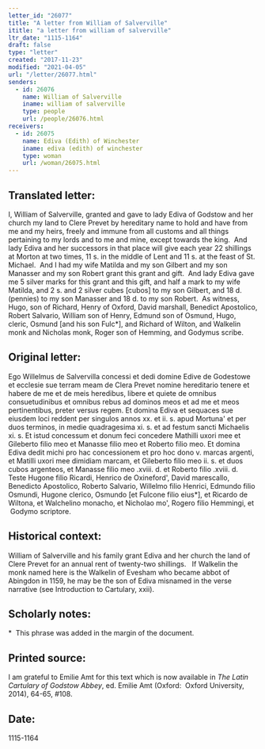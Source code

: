 ```yaml
---
letter_id: "26077"
title: "A letter from William of Salverville"
ititle: "a letter from william of salverville"
ltr_date: "1115-1164"
draft: false
type: "letter"
created: "2017-11-23"
modified: "2021-04-05"
url: "/letter/26077.html"
senders:
  - id: 26076
    name: William of Salverville
    iname: william of salverville
    type: people
    url: /people/26076.html
receivers:
  - id: 26075
    name: Ediva (Edith) of Winchester
    iname: ediva (edith) of winchester
    type: woman
    url: /woman/26075.html
---
```

<h2> Translated letter:</h2><p>I, William of Salverville, granted and gave to lady Ediva of Godstow and her church my land to Clere Prevet by hereditary name to hold and have from me and my heirs, freely and immune from all customs and all things pertaining to my lords and to me and mine, except towards the king.&nbsp; And lady Ediva and her successors in that place will give each year 22 shillings at Morton at two times, 11 s. in the middle of Lent and 11 s. at the feast of St. Michael.&nbsp; And I had my wife Matilda and my son Gilbert and my son Manasser and my son Robert grant this grant and gift.&nbsp; And lady Ediva gave me 5 silver marks for this grant and this gift, and half a mark to my wife Matilda, and 2 s. and 2 silver cubes [cubos] to my son Gilbert, and 18 d. (pennies) to my son Manasser and 18 d. to my son Robert.&nbsp; As witness, Hugo, son of Richard, Henry of Oxford, David marshall, Benedict Apostolico, Robert Salvario, William son of Henry, Edmund son of Osmund, Hugo, cleric, Osmund [and his son Fulc*], and Richard of Wilton, and Walkelin monk and Nicholas monk, Roger son of Hemming, and Godymus scribe.</p><h2 class="mt-4"> Original letter:</h2><p>Ego Willelmus de Salvervilla concessi et dedi domine Edive de Godestowe et ecclesie sue terram meam de Clera Prevet nomine hereditario tenere et habere de me et de meis heredibus, libere et quiete de omnibus consuetudinibus et omnibus rebus ad dominos meos et ad me et meos pertinentibus, preter versus regem. Et domina Ediva et sequaces sue eiusdem loci reddent per singulos annos xx. et ii. s. apud Mortuna' et per duos terminos, in medie quadragesima xi. s. et ad festum sancti Michaelis xi. s. Et istud concessum et donum feci concedere Mathilli uxori mee et Gileberto filio meo et Manasse filio meo et Roberto filio meo. Et domina Ediva dedit michi pro hac concessionem et pro hoc dono v. marcas argenti, et Matilli uxori mee dimidiam marcam, et Gileberto filio meo ii. s. et duos cubos argenteos, et Manasse filio meo .xviii. d. et Roberto filio .xviii. d. Teste Hugone filio Ricardi, Henrico de Oxineford', David marescallo, Benedicto Apostolico, Roberto Salvario, Willelmo filio Henrici, Edmundo filio Osmundi, Hugone clerico, Osmundo [et Fulcone filio eius*], et Ricardo de Wiltona, et Walchelino monacho, et Nicholao mo', Rogero filio Hemmingi, et &nbsp;Godymo scriptore.</p><h2 class="mt-4"> Historical context:</h2><p>William of Salverville and his family grant Ediva and her church the land of Clere Prevet for an annual rent of twenty-two shillings.&nbsp; &nbsp;If Walkelin the monk named here is the Walkelin of Evesham who became abbot of Abingdon in 1159, he may be the son of Ediva misnamed in the verse narrative (see Introduction to Cartulary, xxii).</p><h2 class="mt-4"> Scholarly notes:</h2><p>*&nbsp;&nbsp;This phrase was added in the margin of the document.</p><h2 class="mt-4"> Printed source:</h2><p>I am grateful to Emilie Amt for this text which is now available in&nbsp;<i>The Latin Cartulary of Godstow Abbey</i>, ed. Emilie Amt (Oxford:&nbsp; Oxford University, 2014), 64-65, #108.</p><h2 class="mt-4"> Date:</h2>1115-1164